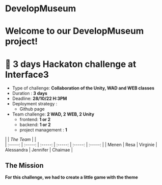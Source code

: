 # DevelopMuseum

# Welcome to our **DevelopMuseum** project!

# 💬 3 days Hackaton challenge at Interface3
 
- Type of challenge: **Collaboration of the Unity, WAD and WEB classes**  
- Duration : **3 days**  
- Deadline: **28/10/22 H:3PM**
- Deployment strategy :
    - Github page
- Team challenge: **2 WAD, 2 WEB, 2 Unity** 
    - frontend: **1 or 2**
    - backend: **1 or 2**
    - project management : **1**


|  | *The Team* |  |  
| :-----: | :-----: | :-----: | :-----: | :-----: | :-----: |
|   Menen   |  Resa  | Virginie | Alessandra | Jennifer | Chaimae |

## The Mission

**For this challenge, we had to create a little game with the theme** 
